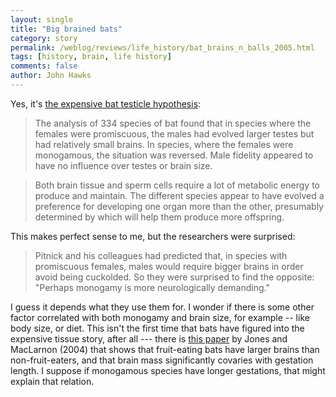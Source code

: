 ```yaml
---
layout: single 
title: "Big brained bats" 
category: story
permalink: /weblog/reviews/life_history/bat_brains_n_balls_2005.html
tags: [history, brain, life history] 
comments: false 
author: John Hawks 
---
```



<p>
Yes, it's <a href="http://www.newscientist.com/article.ns?id=dn8429">the expensive bat testicle hypothesis</a>: 
</p>

<blockquote>The analysis of 334 species of bat found that in species where the females were promiscuous, the males had evolved larger testes but had relatively small brains. In species, where the females were monogamous, the situation was reversed. Male fidelity appeared to have no influence over testes or brain size.</blockquote>

<blockquote>Both brain tissue and sperm cells require a lot of metabolic energy to produce and maintain. The different species appear to have evolved a preference for developing one organ more than the other, presumably determined by which will help them produce more offspring.</blockquote>

<p>
This makes perfect sense to me, but the researchers were surprised: 
</p>

<blockquote>Pitnick and his colleagues had predicted that, in species with promiscuous females, males would require bigger brains in order avoid being cuckolded. So they were surprised to find the opposite: "Perhaps monogamy is more neurologically demanding."</blockquote>

<p>
I guess it depends what they use them for. I wonder if there is some other factor correlated with both monogamy and brain size, for example -- like body size, or diet. This isn't the first time that bats have figured into the expensive tissue story, after all --- there is <a href="http://www.ncbi.nlm.nih.gov/entrez/query.fcgi?cmd=Retrieve&db=PubMed&list_uids=15266377&dopt=Citation">this paper</a> by Jones and MacLarnon (2004) that shows that fruit-eating bats have larger brains than non-fruit-eaters, and that brain mass significantly covaries with gestation length. I suppose if monogamous species have longer gestations, that might explain that relation. 
</p>

